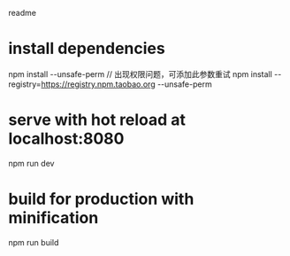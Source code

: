 readme


# install dependencies
npm install --unsafe-perm     // 出现权限问题，可添加此参数重试
npm install --registry=https://registry.npm.taobao.org --unsafe-perm

# serve with hot reload at localhost:8080
npm run dev

# build for production with minification
npm run build
